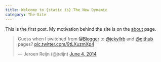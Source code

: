 ```yaml
---
title: Welcome to {static is} The New Dynamic
category: The-Site
---
```

This is the first post. My motivation behind the site is on the [about](/about/) page.

<blockquote class="twitter-tweet" lang="en"><p>Guess when I switched from <a href="https://twitter.com/Blogger">@Blogger</a> to <a href="https://twitter.com/jekyllrb">@jekyllrb</a> and <a href="https://twitter.com/github">@github</a> pages? <a href="http://t.co/9tLXuzmXp4">pic.twitter.com/9tLXuzmXp4</a></p>&mdash; Jeroen Reijn (@jreijn) <a href="https://twitter.com/jreijn/statuses/474294216613715969">June 4, 2014</a></blockquote>
<script async src="//platform.twitter.com/widgets.js" charset="utf-8"></script>
